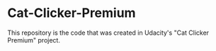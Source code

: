 # Cat-Clicker-Premium
This repository is the code that was created in Udacity's "Cat Clicker Premium" project.
